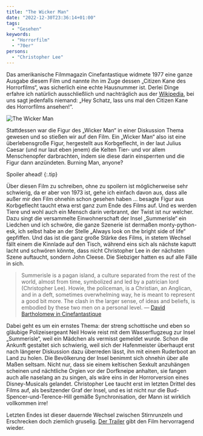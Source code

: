 ```yaml
---
title: "The Wicker Man"
date: "2022-12-30T23:36:14+01:00"
tags:
  - "Gesehen"
keywords:
  - "Horrorfilm"
  - "70er"
persons:
  - "Christopher Lee"
---
```


Das amerikanische Filmmagazin Cinefantastique widmete 1977 eine ganze Ausgabe diesem Film und nannte ihn im Zuge dessen „Citizen Kane des Horrorfilms“, was sicherlich eine echte Hausnummer ist. Derlei Dinge erfahre ich natürlich ausschließlich und nachträglich aus der [Wikipedia](https://de.wikipedia.org/wiki/The_Wicker_Man_(1973)), bei uns sagt jedenfalls niemand: „Hey Schatz, lass uns mal den Citizen Kane des Horrorfilms ansehen!“.

![The Wicker Man](/images/wickerman.jpg)

Stattdessen war die Figur des „Wicker Man“ in einer Diskussion Thema gewesen und so stießen wir auf den Film. Ein „Wicker Man“ also ist eine überlebensgroße Figur, hergestellt aus Korbgeflecht, in der laut Julius Caesar (und nur laut eben jenem) die Kelten Tier- und vor allem Menschenopfer darbrachten, indem sie diese darin einsperrten und die Figur dann anzündeten. Burning Man, anyone?

Spoiler ahead! {:.tip}

Über diesen Film zu schreiben, ohne zu spoilern ist möglicherweise sehr schwierig, da er aber von 1973 ist, gehe ich einfach davon aus, dass alle außer mir den Film ohnehin schon gesehen haben … besagte Figur aus Korbgeflecht taucht etwa erst ganz zum Ende des Films auf. Und es werden Tiere und wohl auch ein Mensch darin verbrannt, der Twist ist nur welcher. Dazu singt die versammelte Einwohnerschaft der Insel „Summerisle“ ein Liedchen und ich schwöre, die ganze Szenerie ist dermaßen monty-python-esk, ich selbst habe an der Stelle „Always look on the bright side of life“ gepfiffen. Und das ist die ganz große Stärke des Films, in stetem Wechsel fällt einem die Kinnlade auf den Tisch, während eins sich als nächste kaputt lacht und schwören könnte, dass nicht Christopher Lee in der nächsten Szene auftaucht, sondern John Cleese. Die Siebziger hatten es auf alle Fälle in sich.

> Summerisle is a pagan island, a culture separated from the rest of the world, almost from time, symbolized and led by a patrician lord (Christopher Lee). Howie, the policeman, is a Christian, an Anglican, and in a deft, sometimes overwhelming way, he is meant to represent a good bit more. The clash in the larger sense, of ideas and beliefs, is embodied by these two men on a personal level. 
> — [David Bartholomew in Cinefantastique](http://web.archive.org/web/20071005001725/http://www.wicker-man.com/articles/cinefantastique_TWM_article_1977.pdf)

Dabei geht es um ein ernstes Thema: der streng schottische und eben so gläubige Polizeisergeant Neil Howie reist mit dem Wasserflugzeug zur Insel „Summerisle“, weil ein Mädchen als vermisst gemeldet wurde. Schon die Ankunft gestaltet sich schwierig, weil sich der Hafenmeister überhaupt erst nach längerer Diskussion dazu überreden lässt, ihn mit einem Ruderboot an Land zu holen. Die Bevölkerung der Insel benimmt sich ohnehin über alle Maßen seltsam. Nicht nur, dass sie einem keltischen Sexkult anzuhängen scheinen und nächtliche Orgien vor der Dorfkneipe anhalten, sie fangen auch alle naselang an zu singen, als wäre eins in der Horrorversion eines Disney-Musicals gelandet. Christopher Lee taucht erst im letzten Drittel des Films auf, als besitzender Graf der Insel, und es ist nicht nur die Bud-Spencer-und-Terence-Hill gemäße Synchronisation, der Mann ist wirklich vollkommen irre!

Letzten Endes ist dieser dauernde Wechsel zwischen Stirnrunzeln und Erschrecken doch ziemlich gruselig. [Der Trailer](https://www.youtube.com/watch?v=a-tDnavDCwI) gibt den Film hervorragend wieder.
